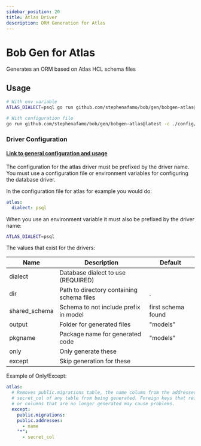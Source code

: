 ```yaml
---
sidebar_position: 20
title: Atlas Driver
description: ORM Generation for Atlas
---
```


# Bob Gen for Atlas

Generates an ORM based on Atlas HCL schema files

## Usage

```sh
# With env variable
ATLAS_DIALECT=psql go run github.com/stephenafamo/bob/gen/bobgen-atlas@latest

# With configuration file
go run github.com/stephenafamo/bob/gen/bobgen-atlas@latest -c ./config/bobgen.yaml
```

### Driver Configuration

#### [Link to general configuration and usage](./configuration)

The configuration for the atlas driver must be prefixed by the driver name. You must use a configuration file or environment variables for configuring the database driver.

In the configuration file for atlas for example you would do:

```yaml
atlas:
  dialect: psql
```

When you use an environment variable it must also be prefixed by the driver name:

```sh
ATLAS_DIALECT=psql
```

The values that exist for the drivers:

| Name          | Description                               | Default            |
|---------------|-------------------------------------------|--------------------|
| dialect       | Database dialect to use (REQUIRED)        |                    |
| dir           | Path to directory containing schema files | .                  |
| shared_schema | Schema to not include prefix in model     | first schema found |
| output        | Folder for generated files                | "models"           |
| pkgname       | Package name for generated code           | "models"           |
| only          | Only generate these                       |                    |
| except        | Skip generation for these                 |                    |

Example of Only/Except:

```yaml
atlas:
  # Removes public.migrations table, the name column from the addresses table, and
  # secret_col of any table from being generated. Foreign keys that reference tables
  # or columns that are no longer generated may cause problems.
  except:
    public.migrations:
    public.addresses:
      - name
    "*":
      - secret_col
```
